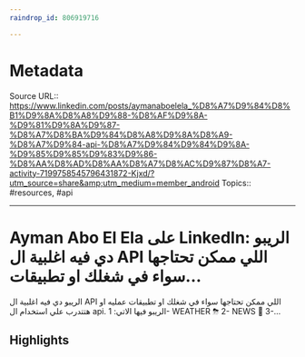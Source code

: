 ```yaml
---
raindrop_id: 806919716

---
```


# Metadata
Source URL:: https://www.linkedin.com/posts/aymanaboelela_%D8%A7%D9%84%D8%B1%D9%8A%D8%A8%D9%88-%D8%AF%D9%8A-%D9%81%D9%8A%D9%87-%D8%A7%D8%BA%D9%84%D8%A8%D9%8A%D8%A9-%D8%A7%D9%84-api-%D8%A7%D9%84%D9%84%D9%8A-%D9%85%D9%85%D9%83%D9%86-%D8%AA%D8%AD%D8%AA%D8%A7%D8%AC%D9%87%D8%A7-activity-7199758545796431872-Kjxd/?utm_source=share&amp;utm_medium=member_android
Topics:: #resources, #api

---
# Ayman Abo El Ela على LinkedIn: الريبو دي فيه اغلبية ال API اللي ممكن تحتاجها سواء في شغلك او تطبيقات…

الريبو دي فيه اغلبية ال API اللي ممكن تحتاجها سواء في شغلك او تطبيقات عمليه او هتتدرب علي استخدام ال api.  الريبو فيها الاتي:  1- WEATHER ⛈  2- NEWS 🧾  3-…

## Highlights
